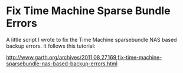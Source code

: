 Fix Time Machine Sparse Bundle Errors
===================================

A little script I wrote to fix the Time Machine sparsebundle NAS based backup 
errors. It follows this tutorial:

http://www.garth.org/archives/2011,08,27,169,fix-time-machine-sparsebundle-nas-based-backup-errors.html
